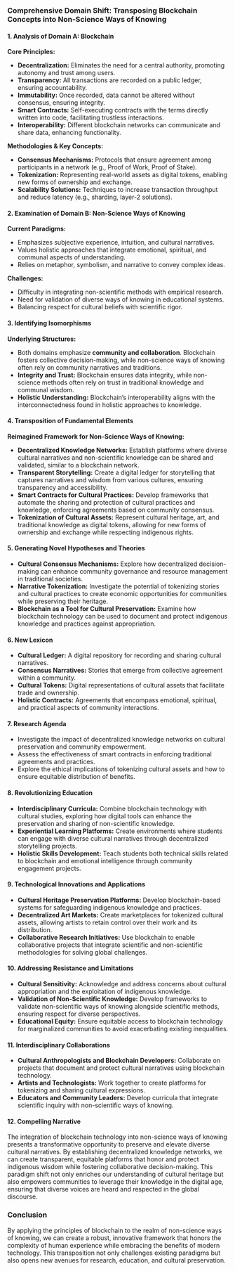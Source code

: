 ### Comprehensive Domain Shift: Transposing Blockchain Concepts into Non-Science Ways of Knowing

#### 1. Analysis of Domain A: Blockchain

**Core Principles:**
- **Decentralization:** Eliminates the need for a central authority, promoting autonomy and trust among users.
- **Transparency:** All transactions are recorded on a public ledger, ensuring accountability.
- **Immutability:** Once recorded, data cannot be altered without consensus, ensuring integrity.
- **Smart Contracts:** Self-executing contracts with the terms directly written into code, facilitating trustless interactions.
- **Interoperability:** Different blockchain networks can communicate and share data, enhancing functionality.

**Methodologies & Key Concepts:**
- **Consensus Mechanisms:** Protocols that ensure agreement among participants in a network (e.g., Proof of Work, Proof of Stake).
- **Tokenization:** Representing real-world assets as digital tokens, enabling new forms of ownership and exchange.
- **Scalability Solutions:** Techniques to increase transaction throughput and reduce latency (e.g., sharding, layer-2 solutions).

#### 2. Examination of Domain B: Non-Science Ways of Knowing

**Current Paradigms:**
- Emphasizes subjective experience, intuition, and cultural narratives.
- Values holistic approaches that integrate emotional, spiritual, and communal aspects of understanding.
- Relies on metaphor, symbolism, and narrative to convey complex ideas.

**Challenges:**
- Difficulty in integrating non-scientific methods with empirical research.
- Need for validation of diverse ways of knowing in educational systems.
- Balancing respect for cultural beliefs with scientific rigor.

#### 3. Identifying Isomorphisms

**Underlying Structures:**
- Both domains emphasize **community and collaboration**. Blockchain fosters collective decision-making, while non-science ways of knowing often rely on community narratives and traditions.
- **Integrity and Trust:** Blockchain ensures data integrity, while non-science methods often rely on trust in traditional knowledge and communal wisdom.
- **Holistic Understanding:** Blockchain’s interoperability aligns with the interconnectedness found in holistic approaches to knowledge.

#### 4. Transposition of Fundamental Elements

**Reimagined Framework for Non-Science Ways of Knowing:**
- **Decentralized Knowledge Networks:** Establish platforms where diverse cultural narratives and non-scientific knowledge can be shared and validated, similar to a blockchain network.
- **Transparent Storytelling:** Create a digital ledger for storytelling that captures narratives and wisdom from various cultures, ensuring transparency and accessibility.
- **Smart Contracts for Cultural Practices:** Develop frameworks that automate the sharing and protection of cultural practices and knowledge, enforcing agreements based on community consensus.
- **Tokenization of Cultural Assets:** Represent cultural heritage, art, and traditional knowledge as digital tokens, allowing for new forms of ownership and exchange while respecting indigenous rights.

#### 5. Generating Novel Hypotheses and Theories

- **Cultural Consensus Mechanisms:** Explore how decentralized decision-making can enhance community governance and resource management in traditional societies.
- **Narrative Tokenization:** Investigate the potential of tokenizing stories and cultural practices to create economic opportunities for communities while preserving their heritage.
- **Blockchain as a Tool for Cultural Preservation:** Examine how blockchain technology can be used to document and protect indigenous knowledge and practices against appropriation.

#### 6. New Lexicon

- **Cultural Ledger:** A digital repository for recording and sharing cultural narratives.
- **Consensus Narratives:** Stories that emerge from collective agreement within a community.
- **Cultural Tokens:** Digital representations of cultural assets that facilitate trade and ownership.
- **Holistic Contracts:** Agreements that encompass emotional, spiritual, and practical aspects of community interactions.

#### 7. Research Agenda

- Investigate the impact of decentralized knowledge networks on cultural preservation and community empowerment.
- Assess the effectiveness of smart contracts in enforcing traditional agreements and practices.
- Explore the ethical implications of tokenizing cultural assets and how to ensure equitable distribution of benefits.

#### 8. Revolutionizing Education

- **Interdisciplinary Curricula:** Combine blockchain technology with cultural studies, exploring how digital tools can enhance the preservation and sharing of non-scientific knowledge.
- **Experiential Learning Platforms:** Create environments where students can engage with diverse cultural narratives through decentralized storytelling projects.
- **Holistic Skills Development:** Teach students both technical skills related to blockchain and emotional intelligence through community engagement projects.

#### 9. Technological Innovations and Applications

- **Cultural Heritage Preservation Platforms:** Develop blockchain-based systems for safeguarding indigenous knowledge and practices.
- **Decentralized Art Markets:** Create marketplaces for tokenized cultural assets, allowing artists to retain control over their work and its distribution.
- **Collaborative Research Initiatives:** Use blockchain to enable collaborative projects that integrate scientific and non-scientific methodologies for solving global challenges.

#### 10. Addressing Resistance and Limitations

- **Cultural Sensitivity:** Acknowledge and address concerns about cultural appropriation and the exploitation of indigenous knowledge.
- **Validation of Non-Scientific Knowledge:** Develop frameworks to validate non-scientific ways of knowing alongside scientific methods, ensuring respect for diverse perspectives.
- **Educational Equity:** Ensure equitable access to blockchain technology for marginalized communities to avoid exacerbating existing inequalities.

#### 11. Interdisciplinary Collaborations

- **Cultural Anthropologists and Blockchain Developers:** Collaborate on projects that document and protect cultural narratives using blockchain technology.
- **Artists and Technologists:** Work together to create platforms for tokenizing and sharing cultural expressions.
- **Educators and Community Leaders:** Develop curricula that integrate scientific inquiry with non-scientific ways of knowing.

#### 12. Compelling Narrative

The integration of blockchain technology into non-science ways of knowing presents a transformative opportunity to preserve and elevate diverse cultural narratives. By establishing decentralized knowledge networks, we can create transparent, equitable platforms that honor and protect indigenous wisdom while fostering collaborative decision-making. This paradigm shift not only enriches our understanding of cultural heritage but also empowers communities to leverage their knowledge in the digital age, ensuring that diverse voices are heard and respected in the global discourse.

### Conclusion

By applying the principles of blockchain to the realm of non-science ways of knowing, we can create a robust, innovative framework that honors the complexity of human experience while embracing the benefits of modern technology. This transposition not only challenges existing paradigms but also opens new avenues for research, education, and cultural preservation.